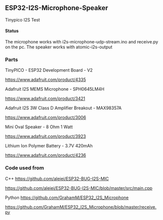 ## ESP32-I2S-Microphone-Speaker

Tinypico I2S Test

#### Status

The microphone works with i2s-microphone-udp-stream.ino and receive.py on the pc.
The speaker works with atomic-i2s-output

### Parts

TinyPICO - ESP32 Development Board - V2

https://www.adafruit.com/product/4335

Adafruit I2S MEMS Microphone - SPH0645LM4H

https://www.adafruit.com/product/3421

Adafruit I2S 3W Class D Amplifier Breakout - MAX98357A

https://www.adafruit.com/product/3006

Mini Oval Speaker - 8 Ohm 1 Watt

https://www.adafruit.com/product/3923

Lithium Ion Polymer Battery - 3.7V 420mAh

https://www.adafruit.com/product/4236



### Code used from

C++
https://github.com/aleiei/ESP32-BUG-I2S-MIC

https://github.com/aleiei/ESP32-BUG-I2S-MIC/blob/master/src/main.cpp

Python
https://github.com/GrahamM/ESP32_I2S_Microphone

https://github.com/GrahamM/ESP32_I2S_Microphone/blob/master/receive.py
